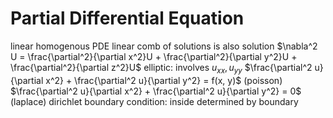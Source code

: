 # Partial Differential Equation
linear homogenous PDE
	linear comb of solutions is also solution
	$\nabla^2 U = \frac{\partial^2}{\partial x^2}U + \frac{\partial^2}{\partial y^2}U + \frac{\partial^2}{\partial z^2}U$
elliptic: involves $u_{xx}, u_{yy}$
	$\frac{\partial^2 u}{\partial x^2} + \frac{\partial^2 u}{\partial y^2} = f(x, y)$ (poisson)
		$\frac{\partial^2 u}{\partial x^2} + \frac{\partial^2 u}{\partial y^2} = 0$ (laplace)
		dirichlet boundary condition: inside determined by boundary

